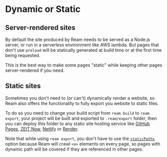 # Dynamic or Static

## Server-rendered sites

By default the site produced by Ream needs to be served as a Node.js server, or run in a serverless environment like AWS lambda. But pages that don't use `preload` will be statically generated at build time or at the first time being requested.

This is the best way to make some pages "static" while keeping other pages server-rendered if you need.

## Static sites

Sometimes you don't need to (or can't) dynamically render a website, so Ream also offers the functionality to fully export you website to static files.

To do so you need to change your build script from `ream build` to `ream export`, your project will be built and exported to `.ream/export` folder, then you can deploy this folder to any static site hosting service like [GitHub Pages](https://pages.github.com), [ZEIT Now](https://zeit.co), [Netlify](https://netlify.com) or [Render](https://render.com).

Note that while using `ream export`, you don't have to use the [`staticPaths`](/docs/data-fetching#static-paths) option because Ream will crawl `<a>` elements on every page, so pages with dynamic path will be covered if they are referenced in other pages.
